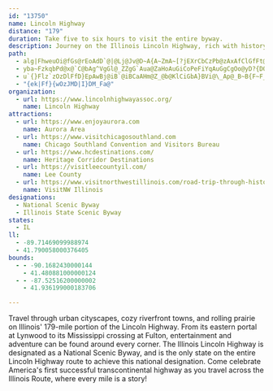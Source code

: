```yaml
---
id: "13750"
name: Lincoln Highway
distance: "179"
duration: Take five to six hours to visit the entire byway.
description: Journey on the Illinois Lincoln Highway, rich with history, heritage, and culture!
path:
  - alg|FhweuOi@fGs@rEoAdD`@|@Lj@Jv@D~A{A~ZmA~[?jEXrCbCzPb@zAxAfClGfFt@dA|@zBn@jGbC|_@?|Ao@~HHrBbCtMvHx]xBvIhAtFlA`KNhJTlEbB|SbArId@hGbBdn@nBbk@h@lSBfCGtMFlC~@`P^|Qr@jG|Fx_@hA|InBxQbCfe@`E`cAdAh\oe@fDsiBtLKGW?wJp@DxG?hCHfABrHJnu@?v_BILAj@CvW_@fKBbuBEtVJvJ?d]?~DGhDI~F@hJNhFBv@BxA?hE?~B?`EAnB?fGBhJAdIGnREr{@H`~ASjqCB|t@G``ABh@A`@At@JpBGvhAqDnfAu@pWXzGbCpTh@lHJxC?hm@IrBs@xGKpC^vt@BfEERHnW?b@AbGHpERlEJzD@d@D~EBxGDnOLrYFtN@V?nHBx@FtAHt@Bb@Fb@B\PlAb@dCBLNVXzANn@x@xCVz@dAvCrAbDhBxFh@`Cd@pC?V@D`@pC\zDRdCNnDD`D@l@CzBGdESvFGtDIxDI|BCl@i@zGe@tEoAbMyAbOiAxLuA`NS~By@xIa@bFq@rHy@bKoApNy@dJuAhPw@`IUtCKdAQjAUpAUnAq@nCk@jBi@lBOp@]~Aw@|E_AbIaAfJAJ@R_MtdAs@jGUzDEpBJb\ET?dF@lH?\H`N?fHBrFDdQB~C@vD?BHZL~\AjFQtBOxA{@rDeFdSMLWbA[~G_@vLW~By@lDsCtIiCdJoLfj@oAhHk@fFmDj`@iAfKsCj\wA~JyBvJmG|TcCpHgHbWCf@wAbHeApG{@tGcBvPe@vC}GdW}EzTc@hDK|DBtBfBji@UtGaAlJAfEb@zFnAfKTfEx@|VE`DY|EL`j@TzCdBtJbAtHn@pkAEnUHvXb@bn@GpCi@|LM`CS`EaGd@_CP{CR{CRE@K@IBEDKJMV[lBs@pDK`@INU^{FfJaBhCiExGmChEOV{C|E_AzAiB|CINuApB_E`Gk@|@I^yKvPcJxN[PgBpCmDtF_GdJWb@Ul@uUl_@u@`Au@r@u@tAgDnFm@`A{@pA}F`KyF~J}@`BsE~HaGbKcAfBoDhGeDbGmDbG{FzJaGlKm@fAkFdJaGfK}@zA_GbJ_FtHwFdJe@x@eBlCaGdJ_BdCeBtC_CpD{@pAeAdBKLwAlCsB~Cu@`AMPy]dj@sC~D}DxEyAxBqCfF[~@_DpKsCjK}EpR?d@eAxE{EjQgDrLuAtCmc@rl@uShXup@p}@}EDyzAfBuYPmHCw}@p@dAxcCZ~dADjFAZDlK@z@DnM@|C?|FLpR?|@@dBJxRBvEq_DjE{j@fAsbAvARtj@b@nvAMp@Uf@_@V_@F{sAlAg_B~@e@FkBfA[JC@EAAAaAr@_F~CaWnNgL~HsEfC_J`F}HfDoExAiGbAeBL_c@l@mFf@mCh@__@vLoEv@kEXwB@{t@d@wJ?OrB_@lJDdBT?sAns@kDWs@|Zo@bTaWrl@oAhDmAjEsBdEiAfCiDbFmC{DeDkEkDuCiY{S_E_AqAGwH`A}CNun@nIsCl@cFjB{KxEsa@xSwHpDcDlAuT`GsZlG}@RMN}GfBeRnEyOfCgWfFgDd@_Sd@we@{B{Bw@ep@k[cPuJoTyNs[kSqAm@a^eIqWmGyXnAoaAhG{Ix@sCLsZoAq[sCyMeBcHsAwB_AgDmBcI_Fm@q@{@oBw@eEa@gA}@aAwEkDiKkBsRoC{IhpAvFxObAhEtUfsAVdAhCnIVtD`@nv@d@tk@?vKObASfFAvBJ~BrAnHJpB?`Bw@fMp@dcCKfkAhA|iB~A`sENhXLz`@IlY?lWh@jh@CvaBVvLj@nOTfzA~BvxBRt{@^~aA\btA`ApvCueA_@uSYIhC_@xFy@rGcP|x@oB`J}BbJ{Lp`@sW`eAqAfHWpBm@fIwEzo@q@vLmCrs@iAf^cDnx@kFdq@gJr{A}Cpi@mAtP{@zGwW|vAo@tDy@jHoFpp@}@jHc@jCiAhEaAdDqFhOcBfHgAxIuAnNwFlg@u@tDkKpd@iE~UeLjk@}EdUsAxHiArfACbVb@|Uj@dd@?nDKdD]zF_@~CmGp]MbAShAKj@MfA}@`NGhAEz@MbBEbBErWQrEiEp_@qArGeDvLmAlGc@pFA|BD~jA^v`@B`g@Tdp@Dhm@HvKVvoAFx`EGbdAl@nyBH|`BTd]PvzA~JKzEBAbVhFKInNLhNaFD?nFiQHJpbAdA|aEQ|NDzSLzLMdBBbKXri@d@rrBRzA`@biATf`@`BLzhAe@JtO?`TJd]HxETXr@L|FPbAn@h@nA|Az|GZxGh@hD^jBjA`ElBjEbA`BrOfQnClDhB`DrA~CxBfHhAzF^rE\vIn@bmDx@pxBd@tgCRrGdAzGvC`I|FtHjFxC`Fp@~jFkDjBPfAZ^jCNnKvDDCzCHfLA`W`NEnvAhcHb@dD]n@?r@^dCdJ~c@@v@e@r@hBxElAvFtJdf@j@lFTxGRxXCtPdORvDUxCFjIE?rLNrBjEpYt@xFNzFGfGRnCb@hBn@zAr@fAxApAmCdFk@fBo@tGm@xINhJKd@MJ{Af@xAh`@FnMOp}BBp_CCzNHxoDw@bcAw@|{@nAvvBWtxBF~k@Cvq@O~BU`ByBrGKvAJnDfC`OqPxFeEjA{h@lQbAvFr@lFIp]JxZXhONtWb@`Gb@xChA`GbFnSpDvKdDlHpClFfHxJx@r@bEzEJ`@zJjNbEtHvGhObAfDzJj_@j`@h_B|ClL~AnHfBbKxAfNzMrhAzAtN|@rKNnMB~{@KraEN`^nBjcBT~Fr@nI`BlIpAlFdAdDpD`JxAnCbYvb@x`@nl@lDxF~]ff@T?`MfPrE`HBLnC~E|GpPpErHlGfL`CxEnCtEpF`LdC`EhA~BN`@F`@?n@J`A?VBp@xFj]~DpTWzABdAZ|@dA`AjBzKuD~AbAfGi@fRZz@nDE_@|OeA|YeAv`@i@zKiAnUoAbRi@bMiCjc@oAvXiBh]YjH}@`M}FfDiDjMgKhe@aClMiDnSiBhTs@xB_@z@gCdBo@RmG\}Bx@cGhC}EdHcA~Fe@fEu@bKQfEA~Cj`@`uB|DzPlHxX~G`Vv]`cATj@~@dAh@jBFpl@Vd]LfExCz{@PlDNhHbC~n@j@bRThP?fLM~HuA`c@cDj{@u@rL}AnOiQprAeLveAaKts@{N~nAgEr`@{DbZ_E`^yO`yAmHtn@}BvT_A~HeIj^{DdNgBrHeCfM_BxGoAdEiBzEQ`@U`@[`@_CdCyC~CoAjAk@j@_Ax@mHdEg@h@ISYEqDHQf@Ix@?l@NrACByAnCwp@riBuNxd@cHp^yF|`@kBpWaBxf@uAvXeAnL}BlOcDjPsCrKmXtx@cFjNaJnQgcA~jBiHfMaVz`@yArFe@fFAxEf@dGdI~_@j@hFXpEBd_BJ~JXhFMxAu@jCqBfd@gOjqC[tCe@jCqFvSu@~DhHf@Y|Ve@lAs@kAi@a@_@K?dHH~^B`p@{Y??zNwBOo@YAyD
  - yba~FzkqbPd@x@`C@bAg^VgGl@_ZZgG`Aua@ZaHoAuGiCoPeFiYqAuGgCgOo@yD?{DO{@{NcXgGuLmCqEqGcMs@?uCXSEUSsEaMqDuFOE
  - u`{}Flz`zOzDlFfD}EpAwBj@iB`@iBCaAHm@Z_@b@KlCiGbA}BVi@\_Ap@_B~B{F~F_Nh@_BhC_GPyEb@sTh@qZ
  - "{ek|Ff}{wOzJMD|I}DM_Fa@"
organization:
  - url: https://www.lincolnhighwayassoc.org/
    name: Lincoln Highway
attractions:
  - url: https://www.enjoyaurora.com
    name: Aurora Area
  - url: https://www.visitchicagosouthland.com
    name: Chicago Southland Convention and Visitors Bureau
  - url: https://www.hcdestinations.com/
    name: Heritage Corridor Destinations
  - url: https://visitleecountyil.com/
    name: Lee County
  - url: https://www.visitnorthwestillinois.com/road-trip-through-history-on-the-lincoln-highway-in-nw-illinois/
    name: VisitNW Illinois
designations:
  - National Scenic Byway
  - Illinois State Scenic Byway
states:
  - IL
ll:
  - -89.71469099988974
  - 41.790058000376405
bounds:
  - - -90.1682430000144
    - 41.480881000000124
  - - -87.52516200000002
    - 41.936199000183706

---
```


Travel through urban cityscapes, cozy riverfront towns, and rolling prairie on Illinois' 179-mile portion of the Lincoln Highway. From its eastern portal at Lynwood to its Mississippi crossing at Fulton, entertainment and adventure can be found around every corner. The Illinois Lincoln Highway is designated as a National Scenic Byway, and is the only state on the entire Lincoln Highway route to achieve this national designation. Come celebrate America's first successful transcontinental highway as you travel across the Illinois Route, where every mile is a story!
